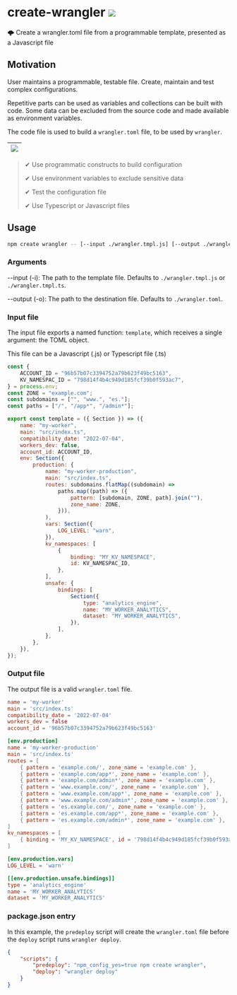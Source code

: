 # create-wrangler [![](https://img.shields.io/npm/v/create-wrangler)](https://www.npmjs.com/package/create-wrangler)

🌩️ Create a wrangler.toml file from a programmable template, presented as a Javascript file

## Motivation

User maintains a programmable, testable file. Create, maintain and test complex configurations.

Repetitive parts can be used as variables and collections can be built with code. Some data can be excluded from the source code and made available as environment variables.

The code file is used to build a `wrangler.toml` file, to be used by `wrangler`.

| ![](https://github.com/user-attachments/assets/943e19d7-a67b-42c5-9ab7-44db576dabff)
| -

> ✔︎ Use programmatic constructs to build configuration
>
> ✔︎ Use environment variables to exclude sensitive data
>
> ✔︎ Test the configuration file
>
> ✔︎ Use Typescript or Javascript files

## Usage

```sh
npm create wrangler -- [--input ./wrangler.tmpl.js] [--output ./wrangler.toml]
```

### Arguments

--input (-i): The path to the template file. Defaults to `./wrangler.tmpl.js` or `./wrangler.tmpl.ts`.

--output (-o): The path to the destination file. Defaults to `./wrangler.toml`.

### Input file

The input file exports a named function: `template`, which receives a single argument: the TOML object.

This file can be a Javascript (.js) or Typescript file (.ts)

```js
const {
	ACCOUNT_ID = "96b57b07c3394752a79b623f49bc5163",
	KV_NAMESPAC_ID = "798d14f4b4c949d185fcf39b0f593ac7",
} = process.env;
const ZONE = "example.com";
const subdomains = ["", "www.", "es."];
const paths = ["/", "/app*", "/admin*"];

export const template = ({ Section }) => ({
	name: "my-worker",
	main: "src/index.ts",
	compatibility_date: "2022-07-04",
	workers_dev: false,
	account_id: ACCOUNT_ID,
	env: Section({
		production: {
			name: "my-worker-production",
			main: "src/index.ts",
			routes: subdomains.flatMap((subdomain) =>
				paths.map((path) => ({
					pattern: [subdomain, ZONE, path].join(""),
					zone_name: ZONE,
				})),
			),
			vars: Section({
				LOG_LEVEL: "warn",
			}),
			kv_namespaces: [
				{
					binding: "MY_KV_NAMESPACE",
					id: KV_NAMESPAC_ID,
				},
			],
			unsafe: {
				bindings: [
					Section({
						type: "analytics_engine",
						name: "MY_WORKER_ANALYTICS",
						dataset: "MY_WORKER_ANALYTICS",
					}),
				],
			},
		},
	}),
});
```

### Output file

The output file is a valid `wrangler.toml` file.

```toml
name = 'my-worker'
main = 'src/index.ts'
compatibility_date = '2022-07-04'
workers_dev = false
account_id = '96b57b07c3394752a79b623f49bc5163'

[env.production]
name = 'my-worker-production'
main = 'src/index.ts'
routes = [
	{ pattern = 'example.com/', zone_name = 'example.com' },
	{ pattern = 'example.com/app*', zone_name = 'example.com' },
	{ pattern = 'example.com/admin*', zone_name = 'example.com' },
	{ pattern = 'www.example.com/', zone_name = 'example.com' },
	{ pattern = 'www.example.com/app*', zone_name = 'example.com' },
	{ pattern = 'www.example.com/admin*', zone_name = 'example.com' },
	{ pattern = 'es.example.com/', zone_name = 'example.com' },
	{ pattern = 'es.example.com/app*', zone_name = 'example.com' },
	{ pattern = 'es.example.com/admin*', zone_name = 'example.com' },
]
kv_namespaces = [
	{ binding = 'MY_KV_NAMESPACE', id = '798d14f4b4c949d185fcf39b0f593ac7' },
]

[env.production.vars]
LOG_LEVEL = 'warn'

[[env.production.unsafe.bindings]]
type = 'analytics_engine'
name = 'MY_WORKER_ANALYTICS'
dataset = 'MY_WORKER_ANALYTICS'

```

### package.json entry

In this example, the `predeploy` script will create the `wrangler.toml` file before the `deploy` script runs `wrangler deploy`.

```json
{
	"scripts": {
		"predeploy": "npm_config_yes=true npm create wrangler",
		"deploy": "wrangler deploy"
	}
}
```
